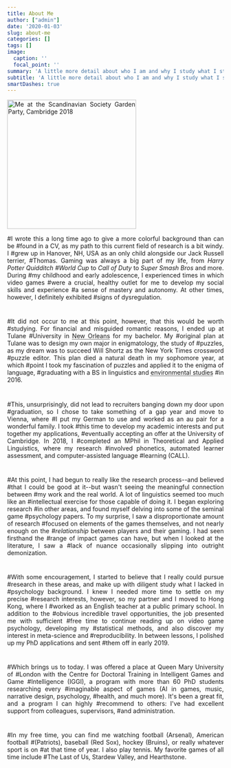 ```yaml
---
title: About Me
author: ["admin"]
date: '2020-01-03'
slug: about-me
categories: []
tags: []
image:
  caption: ''
  focal_point: ''
summary: 'A little more detail about who I am and why I study what I study.'
subtitle: 'A little more detail about who I am and why I study what I study.'
smartDashes: true
---
```

<style>
body {
  text-align: justify;
}
h1, h2, h3, h4, h5, h6 {
  text-align: left;
}
</style>

<img src="/img/scansoc.jpg" class="img-responsive" alt="Me at the Scandinavian Society Garden Party, Cambridge 2018" width="300"/>

#I wrote this a long time ago to give a more colorful background than can be
#found in a CV, as my path to this current field of research is a bit windy. I
#grew up in Hanover, NH, USA as an only child alongside our Jack Russell terrier,
#Thomas. Gaming was always a big part of my life, from <i>Harry Potter Quidditch
#World Cup</i> to <i>Call of Duty</i> to <i>Super Smash Bros</i> and more. During
#my childhood and early adolescence, I experienced times in which video games
#were a crucial, healthy outlet for me to develop my social skills and experience
#a sense of mastery and autonomy. At other times, however, I definitely exhibited
#signs of dysregulation. 
#
#It did not occur to me at this point, however, that this would be worth
#studying. For financial and misguided romantic reasons, I ended up at Tulane
#University in <abbr title="If you've never been to New Orleans and have the
#chance, take it. Phenomenal city.">New Orleans</abbr> for my bachelor. My
#original plan at Tulane was to design my own major in enigmatology, the study of
#puzzles, as my dream was to succeed Will Shortz as the New York Times crossword
#puzzle editor. This plan died a natural death in my sophomore year, at which
#point I took my fascination of puzzles and applied it to the enigma of language,
#graduating with a BS in linguistics and <abbr title="Why I majored in
#environmental studies, I couldn't tell you to this day. I never had any
#intention of using it, and if anything, it's just made me more cynical and
#depressed about the world's environmental health">environmental studies</abbr>
#in 2016.
#
#This, unsurprisingly, did not lead to recruiters banging down my door upon
#graduation, so I chose to take something of a gap year and move to Vienna, where
#I put my German to use and worked as an au pair for a wonderful family. I took
#this time to develop my academic interests and put together my applications,
#eventually accepting an offer at the University of Cambridge. In 2018, I
#completed an MPhil in Theoretical and Applied Linguistics, where my research
#involved phonetics, automated learner assessment, and computer-assisted language
#learning (CALL). 
#
#At this point, I had begun to really like the research process--and believed
#that I could be good at it--but wasn't seeing the meaningful connection between
#my work and the real world. A lot of linguistics seemed too much like an
#intellectual exercise for those capable of doing it. I began exploring research
#in other areas, and found myself delving into some of the seminal game
#psychology papers. To my surprise, I saw a disproportionate amount of research
#focused on elements of the games themselves, and not nearly enough on the
#<i>relationship</i> between players and their gaming. I had seen firsthand the
#range of impact games can have, but when I looked at the literature, I saw a
#lack of nuance occasionally slipping into outright demonization.
#
#With some encouragement, I started to believe that I really could pursue
#research in these areas, and make up with diligent study what I lacked in
#psychology background. I knew I needed more time to settle on my precise
#research interests, however, so my partner and I moved to Hong Kong, where I
#worked as an English teacher at a public primary school. In addition to the
#obvious incredible travel opportunities, the job presented me with sufficient
#free time to continue reading up on video game psychology, developing my
#statistical methods, and also discover my interest in meta-science and
#reproducibility. In between lessons, I polished up my PhD applications and sent
#them off in early 2019.
#
#Which brings us to today. I was offered a place at Queen Mary University of
#London with the Centre for Doctoral Training in Intelligent Games and Game
#Intelligence (IGGI), a program with more than 60 PhD students researching every
#imaginable aspect of games (AI in games, music, narrative design, psychology,
#health, and much more). It's been a great fit, and a program I can highly
#recommend to others: I've had excellent support from colleagues, supervisors,
#and administration.
#
#In my free time, you can find me watching football (Arsenal), American football
#(Patriots), baseball (Red Sox), hockey (Bruins), or really whatever sport is on
#at that time of year. I also play tennis. My favorite games of all time include
#The Last of Us, Stardew Valley, and Hearthstone.
